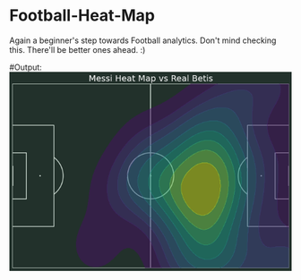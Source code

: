 # Football-Heat-Map
Again a beginner's step towards Football analytics. Don't mind checking this. There'll be better ones ahead. :)

#Output:
!['Heat-Map'](/MessiVSBetisHM.png)
